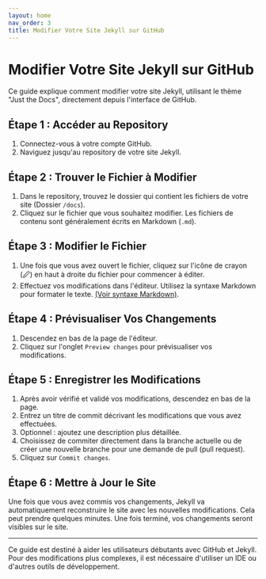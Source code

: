 ```yaml
---
layout: home
nav_order: 3
title: Modifier Votre Site Jekyll sur GitHub
---
```


# Modifier Votre Site Jekyll sur GitHub

Ce guide explique comment modifier votre site Jekyll, utilisant le thème "Just the Docs", directement depuis l'interface de GitHub.

## Étape 1 : Accéder au Repository

1. Connectez-vous à votre compte GitHub.
2. Naviguez jusqu'au repository de votre site Jekyll.

## Étape 2 : Trouver le Fichier à Modifier

1. Dans le repository, trouvez le dossier qui contient les fichiers de votre site (Dossier `/docs`).
2. Cliquez sur le fichier que vous souhaitez modifier. Les fichiers de contenu sont généralement écrits en Markdown (`.md`).

## Étape 3 : Modifier le Fichier

1. Une fois que vous avez ouvert le fichier, cliquez sur l'icône de crayon (🖉) en haut à droite du fichier pour commencer à éditer.
2. Effectuez vos modifications dans l'éditeur. Utilisez la syntaxe Markdown pour formater le texte. [(Voir syntaxe Markdown)](/markdown_cheatsheet).

## Étape 4 : Prévisualiser Vos Changements

1. Descendez en bas de la page de l'éditeur.
2. Cliquez sur l'onglet `Preview changes` pour prévisualiser vos modifications.

## Étape 5 : Enregistrer les Modifications

1. Après avoir vérifié et validé vos modifications, descendez en bas de la page.
2. Entrez un titre de commit décrivant les modifications que vous avez effectuées.
3. Optionnel : ajoutez une description plus détaillée.
4. Choisissez de commiter directement dans la branche actuelle ou de créer une nouvelle branche pour une demande de pull (pull request).
5. Cliquez sur `Commit changes`.

## Étape 6 : Mettre à Jour le Site

Une fois que vous avez commis vos changements, Jekyll va automatiquement reconstruire le site avec les nouvelles modifications. Cela peut prendre quelques minutes. Une fois terminé, vos changements seront visibles sur le site.

---

Ce guide est destiné à aider les utilisateurs débutants avec GitHub et Jekyll. Pour des modifications plus complexes, il est nécessaire d'utiliser un IDE ou d'autres outils de développement.
